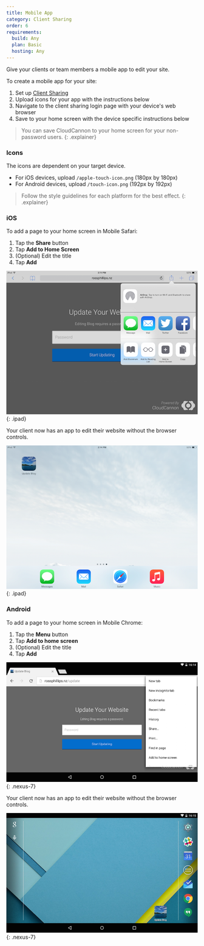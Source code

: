 ```yaml
---
title: Mobile App
category: Client Sharing
order: 6
requirements:
  build: Any
  plan: Basic
  hosting: Any
---
```


Give your clients or team members a mobile app to edit your site.

To create a mobile app for your site:

1. Set up [Client Sharing](/sharing/client-sharing/client-sharing/)
2. Upload icons for your app with the instructions below
3. Navigate to the client sharing login page with your device's web browser
4. Save to your home screen with the device specific instructions below

> You can save CloudCannon to your home screen for your non-password users.
{: .explainer}

### Icons

The icons are dependent on your target device.

* For iOS devices, upload `/apple-touch-icon.png` (180px by 180px)
* For Android devices, upload `/touch-icon.png` (192px by 192px)

> Follow the style guidelines for each platform for the best effect.
{: .explainer}

### iOS

To add a page to your home screen in Mobile Safari:

1. Tap the **Share** button
2. Tap **Add to Home Screen**
3. (Optional) Edit the title
4. Tap **Add**

![Adding to iOS Home Screen](/images/sharing/ios-add.png){: .ipad}

Your client now has an app to edit their website without the browser controls.

![iOS Home Screen](/images/sharing/ios-home-screen.png){: .ipad}

### Android

To add a page to your home screen in Mobile Chrome:

1. Tap the **Menu** button
2. Tap **Add to home screen**
3. (Optional) Edit the title
4. Tap **Add**

![Adding to Android Home Screen](/images/sharing/android-add.png){: .nexus-7}

Your client now has an app to edit their website without the browser controls.

![Android Home Screen](/images/sharing/android-home-screen.png){: .nexus-7}